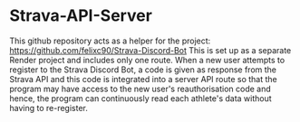 # Strava-API-Server

This github repository acts as a helper for the project: https://github.com/felixc90/Strava-Discord-Bot
This is set up as a separate Render project and includes only one route. When a new user attempts to register to the Strava Discord Bot, 
a code is given as response from the Strava API and this code is integrated into a server API route so that the program may have access
to the new user's reauthorisation code and hence, the program can continuously read each athlete's data without having to re-register.
